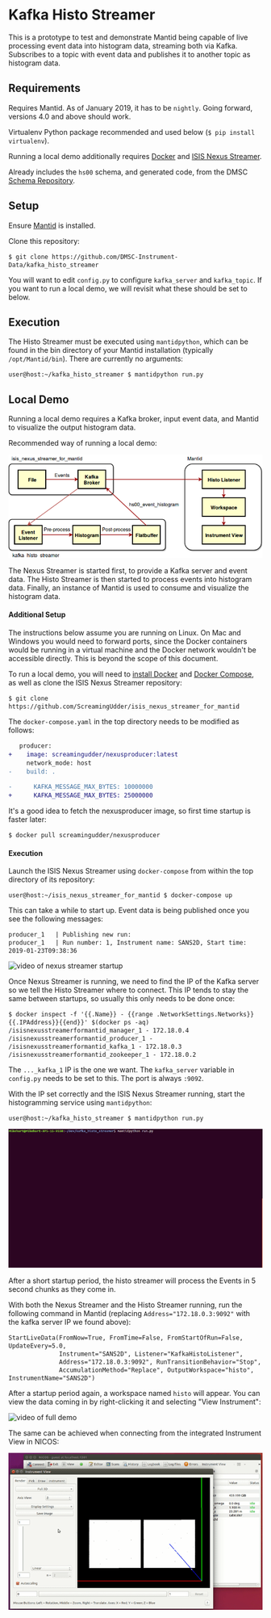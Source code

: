 # Kafka Histo Streamer

This is a prototype to test and demonstrate Mantid being capable of live processing event data into histogram data, streaming both via Kafka. Subscribes to a topic with event data and publishes it to another topic as histogram data.

## Requirements

Requires Mantid. As of January 2019, it has to be `nightly`. Going forward, versions 4.0 and above should work.

Virtualenv Python package recommended and used below (`$ pip install virtualenv`).

Running a local demo additionally requires [Docker](https://www.docker.com/) and [ISIS Nexus Streamer](https://github.com/ScreamingUdder/isis_nexus_streamer_for_mantid/).

Already includes the `hs00` schema, and generated code, from the DMSC [Schema Repository](https://github.com/ess-dmsc/streaming-data-types).


## Setup

Ensure [Mantid](https://www.mantidproject.org/Main_Page) is installed.

Clone this repository:

```
$ git clone https://github.com/DMSC-Instrument-Data/kafka_histo_streamer
```


You will want to edit `config.py` to configure `kafka_server` and `kafka_topic`. If you want to run a local demo, we will revisit what these should be set to below.

## Execution

The Histo Streamer must be executed using `mantidpython`, which can be found in the bin directory of your Mantid installation (typically `/opt/Mantid/bin`). There are currently no arguments:

```
user@host:~/kafka_histo_streamer $ mantidpython run.py
```

## Local Demo

Running a local demo requires a Kafka broker, input event data, and Mantid to visualize the output histogram data.

Recommended way of running a local demo:

![diagram of demo setup](media/histo_streamer_diagram.png)

The Nexus Streamer is started first, to provide a Kafka server and event data. The Histo Streamer is then started to process events into histogram data. Finally, an instance of Mantid is used to consume and visualize the histogram data.

#### Additional Setup

The instructions below assume you are running on Linux. On Mac and Windows you would need to forward ports, since the Docker containers would be running in a virtual machine and the Docker network wouldn't be accessible directly. This is beyond the scope of this document.

To run a local demo, you will need to [install Docker](https://docs.docker.com/install/) and [Docker Compose](https://docs.docker.com/compose/install/), as well as clone the ISIS Nexus Streamer repository:

```
$ git clone https://github.com/ScreamingUdder/isis_nexus_streamer_for_mantid
```

The `docker-compose.yaml` in the top directory needs to be modified as follows:

```diff
   producer:
+    image: screamingudder/nexusproducer:latest
     network_mode: host
-    build: .
```

```diff
-      KAFKA_MESSAGE_MAX_BYTES: 10000000
+      KAFKA_MESSAGE_MAX_BYTES: 25000000
```

It's a good idea to fetch the nexusproducer image, so first time startup is faster later:

```
$ docker pull screamingudder/nexusproducer
```

#### Execution

Launch the ISIS Nexus Streamer using `docker-compose` from within the top directory of its repository:

```
user@host:~/isis_nexus_streamer_for_mantid $ docker-compose up
```

This can take a while to start up. Event data is being published once you see the following messages:

```
producer_1   | Publishing new run:
producer_1   | Run number: 1, Instrument name: SANS2D, Start time: 2019-01-23T09:38:36
```

![video of nexus streamer startup](media/nexus_streamer_startup_800px.gif)

Once Nexus Streamer is running, we need to find the IP of the Kafka server so we tell the Histo Streamer where to connect. This IP tends to stay the same between startups, so usually this only needs to be done once:

```
$ docker inspect -f '{{.Name}} - {{range .NetworkSettings.Networks}}{{.IPAddress}}{{end}}' $(docker ps -aq)
/isisnexusstreamerformantid_manager_1 - 172.18.0.4
/isisnexusstreamerformantid_producer_1 -
/isisnexusstreamerformantid_kafka_1 - 172.18.0.3
/isisnexusstreamerformantid_zookeeper_1 - 172.18.0.2
```

The `..._kafka_1` IP is the one we want. The `kafka_server` variable in `config.py` needs to be set to this. The port is always `:9092`.

With the IP set correctly and the ISIS Nexus Streamer running, start the histogramming service using `mantidpython`:

```
user@host:~/kafka_histo_streamer $ mantidpython run.py
```

![video of histo streamer startup](media/histo_streamer_startup_800px.gif)

After a short startup period, the histo streamer will process the Events in 5 second chunks as they come in.

With both the Nexus Streamer and the Histo Streamer running, run the following command in Mantid (replacing `Address="172.18.0.3:9092"` with the kafka server IP we found above):

```
StartLiveData(FromNow=True, FromTime=False, FromStartOfRun=False, UpdateEvery=5.0,
              Instrument="SANS2D", Listener="KafkaHistoListener",
              Address="172.18.0.3:9092", RunTransitionBehavior="Stop",
              AccumulationMethod="Replace", OutputWorkspace="histo", InstrumentName="SANS2D")
```

After a startup period again, a workspace named `histo` will appear. You can view the data coming in by right-clicking it and selecting "View Instrument":

![video of full demo](media/full_demo_800px.gif)

The same can be achieved when connecting from the integrated Instrument View in NICOS:

![video of connecting from nicos](media/nicos_live_data_800px.gif)

